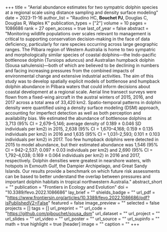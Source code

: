 +++
title = "Aerial abundance estimates for two sympatric dolphin species at a regional scale using distance sampling and density surface modeling"
date = 2023-11-16
author_list = "Raudino HC, <b>Bouchet PJ</b>, Douglas C, Douglas R, Waples K"
publication_types = ["2"]
volume = 10
pages = 1086686
rank = 27
open_access = true
last_of_year = false
abstract = "Monitoring wildlife populations over scales relevant to management is critical to supporting conservation decision-making in the face of data deficiency, particularly for rare species occurring across large geographic ranges. The Pilbara region of Western Australia is home to two sympatric and morphologically similar species of coastal dolphins—the Indo-pacific bottlenose dolphin (Tursiops aduncus) and Australian humpback dolphin (Sousa sahulensis)—both of which are believed to be declining in numbers and facing increasing pressures from the combined impacts of environmental change and extensive industrial activities. The aim of this study was to develop spatially explicit models of bottlenose and humpback dolphin abundance in Pilbara waters that could inform decisions about coastal development at a regional scale. Aerial line transect surveys were flown from a fixed-wing aircraft in the austral winters of 2015, 2016, and 2017 across a total area of 33,420 km2. Spatio-temporal patterns in dolphin density were quantified using a density surface modeling (DSM) approach, accounting for imperfect detection as well as both perception and availability bias. We estimated the abundance of bottlenose dolphins at 3,713 (95% CI = 2,679–5,146; average density of 0.189 ± 0.046 SD individuals per km2) in 2015, 2,638 (95% CI = 1,670–4,168; 0.159 ± 0.135 individuals per km2) in 2016 and 1,635 (95% CI = 1,031–2,593; 0.101 ± 0.103 individuals per km2) in 2017. Too few humpback dolphins were detected in 2015 to model abundance, but their estimated abundance was 1,546 (95% CI = 942–2,537; 0.097 ± 0.03 individuals per km2) and 2,690 (95% CI = 1,792–4,038; 0.169 ± 0.064 individuals per km2) in 2016 and 2017, respectively. Dolphin densities were greatest in nearshore waters, with hotspots in Exmouth Gulf, the Dampier Archipelago, and Great Sandy Islands. Our results provide a benchmark on which future risk assessments can be based to better understand the overlap between pressures and important dolphin habitats in tropical northwestern Australia."
abstract_short = ""
publication = "Frontiers in Ecology and Evolution"
doi = "10.3389/fevo.2022.1086686"
lay_brief = ""
shields_badge = ""
url_pdf = "https://www.frontiersin.org/articles/10.3389/fevo.2022.1086686/pdf?isPublishedV2=False"
featured = false
image_preview = ""
selected = false
projects = []
tags = []
url_preprint = ""
url_code = "https://github.com/pjbouchet/sousa_dsm"
url_dataset = ""
url_project = ""
url_slides = ""
url_video = ""
url_poster = ""
url_source = ""
url_supinfo = ""
math = true
highlight = true
[header]
image = ""
caption = ""
+++

